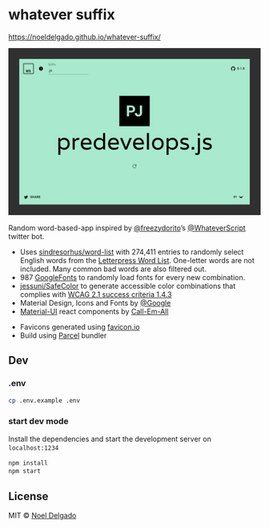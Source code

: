 # whatever suffix
https://noeldelgado.github.io/whatever-suffix/

![screenshot](./screen-shot.png)

Random word-based-app inspired by [@freezydorito]’s [@WhateverScript] twitter bot.

* Uses [sindresorhus/word-list] with 274,411 entries to randomly select English words from the [Letterpress Word List]. One-letter words are not included. Many common bad words are also filtered out.
* 987 [GoogleFonts] to randomly load fonts for every new combination.
* [jessuni/SafeColor] to generate accessible color combinations that complies with [WCAG 2.1 success criteria 1.4.3]
* Material Design, Icons and Fonts by [@Google]
* [Material-UI] react components by [Call-Em-All]
- Favicons generated using [favicon.io]
- Build using [Parcel] bundler

## Dev
### .env

```sh
cp .env.example .env
```

### start dev mode
Install the dependencies and start the development server on `localhost:1234`

```sh
npm install
npm start
```

## License
MIT © [Noel Delgado](http://pixelia.me/)

[@freezydorito]: https://twitter.com/freezydorito
[@WhateverScript]: https://twitter.com/WhateverScript
[sindresorhus/word-list]: https://github.com/sindresorhus/word-list
[Letterpress Word List]: https://github.com/atebits/Words/blob/master/Words/en.txt
[GoogleFonts]: https://fonts.google.com/
[WCAG 2.1 success criteria 1.4.3]: https://www.w3.org/WAI/WCAG21/quickref/#contrast-minimum
[@Google]: https://twitter.com/Google
[Material-UI]: https://github.com/mui-org/material-ui
[Call-Em-All]: https://github.com/mui-org
[jessuni/SafeColor]: https://github.com/jessuni/SafeColor
[malte-wessel/react-textfit]: https://github.com/malte-wessel/react-textfit
[Parcel]: https://parceljs.org/
[favicon.io]: https://favicon.io/favicon-converter/
